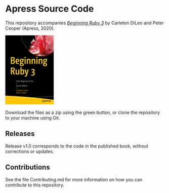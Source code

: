 # Apress Source Code

This repository accompanies [*Beginning Ruby 3*](https://www.apress.com/gp/book/9781484263235) by Carleton DiLeo and Peter Cooper (Apress, 2020).

![Cover image](9781484263235.jpg)

Download the files as a zip using the green button, or clone the repository to your machine using Git.

## Releases

Release v1.0 corresponds to the code in the published book, without corrections or updates.

## Contributions

See the file Contributing.md for more information on how you can contribute to this repository.
